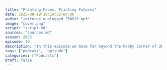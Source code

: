 ```yaml
---
title: "Printing Faces, Printing Futures"
date: 2025-08-19T10:19:52-04:00
audio: "iotforge_unplugged_250819.mp3"
image: "cover.png"
script: "script.md"
sources: "sources.md"
season: 2025
episode: 16
description: "In this episode we move far beyond the hobby corner of 3D printing. From LAIKA’s Oscar-winning “replacement animation” technique, to surgeons rehearsing operations on 3D-printed heads, to the wild world of five-axis printers and Arduino’s big bet on ZephyrOS — the frontier of making is shifting again. We’ll also peek into the latest Home Assistant release, where AI moves from novelty into full-blown automation."
tags: ["podcast", "episode"]
categories: ["Podcasts"]
draft: false
---
```

